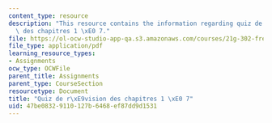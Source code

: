 ```yaml
---
content_type: resource
description: "This resource contains the information regarding quiz de r\xE9vision\
  \ des chapitres 1 \xE0 7."
file: https://ol-ocw-studio-app-qa.s3.amazonaws.com/courses/21g-302-french-ii-fall-2004/47be08329110127b6468ef87dd9d1531_MIT21G_302_F04_quiz_FO4.pdf
file_type: application/pdf
learning_resource_types:
- Assignments
ocw_type: OCWFile
parent_title: Assignments
parent_type: CourseSection
resourcetype: Document
title: "Quiz de r\xE9vision des chapitres 1 \xE0 7"
uid: 47be0832-9110-127b-6468-ef87dd9d1531
---
```

